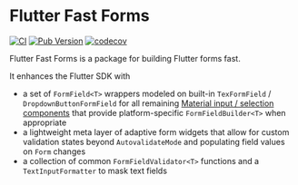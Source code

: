 # Flutter Fast Forms

[![CI](https://github.com/udos86/flutter-fast-forms/workflows/CI/badge.svg)](https://github.com/udos86/flutter-fast-forms/actions)
[![Pub Version](https://img.shields.io/pub/v/flutter_fast_forms)](https://pub.dev/packages/flutter_fast_forms)
[![codecov](https://codecov.io/gh/udos86/flutter-fast-forms/branch/master/graph/badge.svg)](https://codecov.io/gh/udos86/flutter-fast-forms)

Flutter Fast Forms is a package for building Flutter forms fast.

It enhances the Flutter SDK with 

* a set of `FormField<T>` wrappers modeled on built-in `TexFormField` / `DropdownButtonFormField` for all remaining [Material input / selection components](https://flutter.dev/docs/development/ui/widgets/material#Input%20and%20selections) 
that provide platform-specific `FormFieldBuilder<T>` when appropriate
* a lightweight meta layer of adaptive form widgets that allow for custom validation states beyond `AutovalidateMode` 
and populating field values on `Form` changes
* a collection of common `FormFieldValidator<T>` functions and a `TextInputFormatter` to mask text fields 
